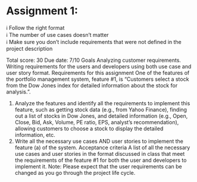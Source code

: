# Assignment 1:

<aside>
ℹ️ Follow the right format

</aside>

<aside>
ℹ️ The number of use cases doesn’t matter

</aside>

<aside>
ℹ️ Make sure you don’t include requirements that were not defined in the project description

</aside>

Total score: 30
Due date: 7/10
Goals
Analyzing customer requirements. Writing requirements for the users and developers using both
use case and user story format.
Requirements for this assignment
One of the features of the portfolio management system, feature #1, is “Customers select a
stock from the Dow Jones index for detailed information about the stock for analysis.”.

1. Analyze the features and identify all the requirements to implement this feature, such as
getting stock data (e.g., from Yahoo Finance), finding out a list of stocks in Dow Jones, and
detailed information (e.g., Open, Close, Bid, Ask, Volume, PE ratio, EPS, analyst’s
recommendation), allowing customers to choose a stock to display the detailed information,
etc.
2. Write all the necessary use cases AND user stories to implement the feature (a) of the
system.
Acceptance criteria
A list of all the necessary use cases and user stories in the format discussed in class that meet the
requirements of the feature #1 for both the user and developers to implement it.
Note: Please expect that the user requirements can be changed as you go
through the project life cycle.